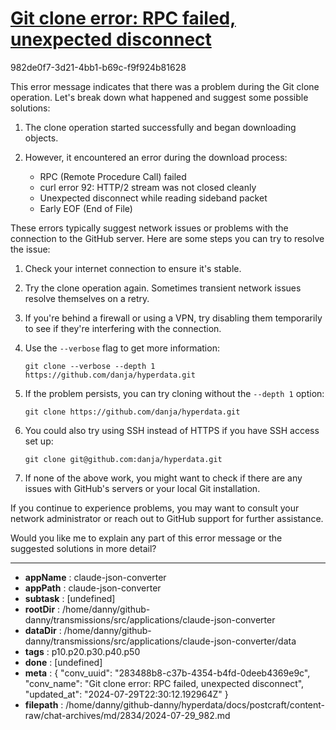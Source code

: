 # [Git clone error: RPC failed, unexpected disconnect](https://claude.ai/chat/283488b8-c37b-4354-b4fd-0deeb4369e9c)

982de0f7-3d21-4bb1-b69c-f9f924b81628

 This error message indicates that there was a problem during the Git clone operation. Let's break down what happened and suggest some possible solutions:

1. The clone operation started successfully and began downloading objects.

2. However, it encountered an error during the download process:
   - RPC (Remote Procedure Call) failed
   - curl error 92: HTTP/2 stream was not closed cleanly
   - Unexpected disconnect while reading sideband packet
   - Early EOF (End of File)

These errors typically suggest network issues or problems with the connection to the GitHub server. Here are some steps you can try to resolve the issue:

1. Check your internet connection to ensure it's stable.

2. Try the clone operation again. Sometimes transient network issues resolve themselves on a retry.

3. If you're behind a firewall or using a VPN, try disabling them temporarily to see if they're interfering with the connection.

4. Use the `--verbose` flag to get more information:
   ```
   git clone --verbose --depth 1 https://github.com/danja/hyperdata.git
   ```

5. If the problem persists, you can try cloning without the `--depth 1` option:
   ```
   git clone https://github.com/danja/hyperdata.git
   ```

6. You could also try using SSH instead of HTTPS if you have SSH access set up:
   ```
   git clone git@github.com:danja/hyperdata.git
   ```

7. If none of the above work, you might want to check if there are any issues with GitHub's servers or your local Git installation.

If you continue to experience problems, you may want to consult your network administrator or reach out to GitHub support for further assistance.

Would you like me to explain any part of this error message or the suggested solutions in more detail?

---

* **appName** : claude-json-converter
* **appPath** : claude-json-converter
* **subtask** : [undefined]
* **rootDir** : /home/danny/github-danny/transmissions/src/applications/claude-json-converter
* **dataDir** : /home/danny/github-danny/transmissions/src/applications/claude-json-converter/data
* **tags** : p10.p20.p30.p40.p50
* **done** : [undefined]
* **meta** : {
  "conv_uuid": "283488b8-c37b-4354-b4fd-0deeb4369e9c",
  "conv_name": "Git clone error: RPC failed, unexpected disconnect",
  "updated_at": "2024-07-29T22:30:12.192964Z"
}
* **filepath** : /home/danny/github-danny/hyperdata/docs/postcraft/content-raw/chat-archives/md/2834/2024-07-29_982.md